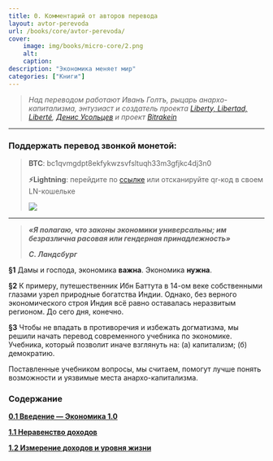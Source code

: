 ```yaml
---
title: 0. Комментарий от авторов перевода
layout: avtor-perevoda
url: /books/core/avtor-perevoda/
cover:
    image: img/books/micro-core/2.png
    alt: 
    caption: 
description: "Экономика меняет мир"
categories: ["Книги"]
---
```



> *Над переводом работают Иванъ Голтъ, рыцарь анархо-капитализма, энтузиаст и создатель проекта [Liberty, Libertad, Liberté](https://t.me/rand_philosophy), [Денис Усольцев](https://t.me/twoNumbaNinez) и проект [Bitrakein](https://bitrakein.org/)*

------

### <h3>Поддержать перевод звонкой монетой:</h3>
>
> **BTC**: bc1qvmgdpt8ekfykwzsvfsltuqh33m3gfjkc4dj3n0
>
> **⚡️Lightning**: перейдите по [ссылке](https://getalby.com/p/grgrm)
или отсканируйте qr-код в своем LN-кошельке
>
>![](/img/donat/bitpay-ln/222.png "")

------


>***«Я полагаю, что законы экономики универсальны; им безразлична расовая или гендерная принадлежность»***
>
>***С. Ландсбург***

**§1** Дамы и господа, экономика **важна**. Экономика **нужна**.

**§2** К примеру, путешественник Ибн Баттута в 14-ом веке собственными глазами узрел природные богатства Индии.
Однако, без верного экономического строя Индия всё равно оставалась неразвитым регионом. До сего дня, конечно.

**§3** Чтобы не впадать в противоречия и избежать догматизма, мы решили начать перевод современного учебника по экономике. Учебника, который позволит иначе взглянуть на: (а) капитализм; (б) демократию.

Поставленные учебником вопросы, мы считаем, помогут лучше понять возможности и уязвимые места анархо-капитализма.

### <h3>Содержание</h3>

**[0.1 Введение — Экономика 1.0](/books/core/vvedenie/)**

**[1.1 Неравенство доходов](/1-ekonomika-1-1-neravenstvo-dohodov/)**

**[1.2 Измерение доходов и уровня жизни](/1-2-izmerenie-dohodov-i-urovnya-zhizni/)**